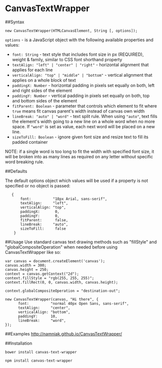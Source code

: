 CanvasTextWrapper
=================

##Syntax
```
new CanvasTextWrapper(HTMLCanvasElement, String [, options]);
```

```options``` - is a JavaScript object with the following available properties and values:

- ```font: String``` - text style that includes font size in px (REQUIRED), weight & family, similar to CSS font shorthand property
- ```textAlign: "left" | "center" | "right"``` - horizontal alignment that applies for each line
- ```verticalAlign: "top" | "middle" | "bottom"``` - vertical alignment that applies on a whole block of text
- ```paddingX: Number``` - horizontal padding in pixels set equally on both, left and right sides of the element
- ```paddingY: Number``` - vertical padding in pixels set equally on both, top and bottom sides of the element
- ```fitParent: Boolean``` - parameter that controls which element to fit where ```true``` means fit canvas parent's width instead of canvas own width
- ```lineBreak: "auto" | "word"``` - text split rule. When using ```"auto"```, text fills the element's width going to a new line on a whole word when no more space. If ```"word"``` is set as value, each next word will be placed on a new line.
- ```sizeToFill: Boolean``` - ignore given font size and resize text to fill its padded container

NOTE: if a single word is too long to fit the width with specified font size, it will be broken into as many lines as required on any letter without specific word breaking rule.

##Defaults

The default options object which values will be used if a property is not specified or no object is passed:

``` 
   { 
       font:          "18px Arial, sans-serif",
       textAlign:     "left",
       verticalAlign: "top",
       paddingX:       0,
       paddingY:       0,
       fitParent:      false,
       lineBreak:     "auto",
       sizeToFill:     false
    } 
```

##Usage
Use standard canvas text drawing methods such as "fillStyle" and "globalCompositeOperation" when needed before using CanvasTextWrapper like so:
``` 
var canvas = document.createElement('canvas');
canvas.width = 300;
canvas.height = 250;
context = canvas.getContext("2d");
context.fillStyle = "rgb(255, 255, 255)";
context.fillRect(0, 0, canvas.width, canvas.height);

context.globalCompositeOperation = "destination-out";

new CanvasTextWrapper(canvas, "Hi there", {
      font:          "normal 40px Open Sans, sans-serif",
      textAlign:     "center",
      verticalAlign: "bottom",
      paddingY:      10,
      lineBreak:     "word",
});
```

##Examples
http://namniak.github.io/CanvasTextWrapper/

##Installation

```
bower install canvas-text-wrapper

npm install canvas-text-wrapper
```
